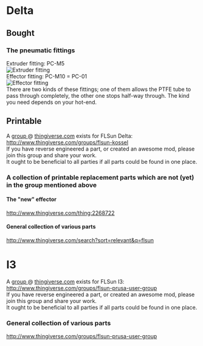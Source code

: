 # Delta
## Bought
### The pneumatic fittings
Extruder fitting: PC-M5  
![Extruder fitting](http://i.imgur.com/UaD0eXb.png)  
Effector fitting: PC-M10 = PC-01  
![Effector fitting](http://i.imgur.com/bkqPSro.png?1)  
There are two kinds of these fittings; one of them allows the PTFE tube to pass through completely, the other one stops half-way through. The kind you need depends on your hot-end.

## Printable
A [group ](http://www.thingiverse.com/groups/flsun-kossel)@ [thingiverse.com](http://www.thingiverse.com/) exists for FLSun Delta: http://www.thingiverse.com/groups/flsun-kossel  
If you have reverse engineered a part, or created an awesome mod, please join this group and share your work.  
It ought to be beneficial to all parties if all parts could be found in one place.

### A collection of printable replacement parts which are not (yet) in the group mentioned above

#### The "new" effector
http://www.thingiverse.com/thing:2268722

#### General collection of various parts
http://www.thingiverse.com/search?sort=relevant&q=flsun

# I3
A [group ](http://www.thingiverse.com/groups/flsun-prusa-user-group)@ [thingiverse.com](http://www.thingiverse.com/) exists for FLSun I3: http://www.thingiverse.com/groups/flsun-prusa-user-group  
If you have reverse engineered a part, or created an awesome mod, please join this group and share your work.  
It ought to be beneficial to all parties if all parts could be found in one place.

### General collection of various parts
http://www.thingiverse.com/groups/flsun-prusa-user-group